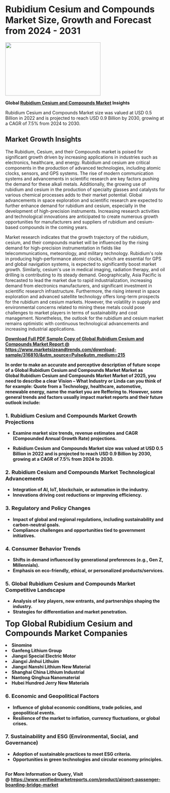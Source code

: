 <H1>Rubidium Cesium and Compounds Market Size, Growth and Forecast from 2024 - 2031</H1><img class="aligncenter size-medium wp-image-584254" src="https://thirdeyenews.in/wp-content/uploads/2024/09/Global-Market-Research-300x168.jpeg" alt="" width="300" height="168" /><p><strong>Global&nbsp;<a href="https://www.marketsizeandtrends.com/download-sample/316810/&amp;utm_source=Pulse&amp;utm_medium=215">Rubidium Cesium and Compounds Market</a> Insights</strong></p><p>Rubidium Cesium and Compounds Market size was valued at USD 0.5 Billion in 2022 and is projected to reach USD 0.9 Billion by 2030, growing at a CAGR of 7.5% from 2024 to 2030.</p><p><h2>Market Growth Insights</h2> <p>The Rubidium, Cesium, and their Compounds market is poised for significant growth driven by increasing applications in industries such as electronics, healthcare, and energy. Rubidium and cesium are critical components in the production of advanced technologies, including atomic clocks, sensors, and GPS systems. The rise of modern communication systems and advancements in scientific research are key factors pushing the demand for these alkali metals. Additionally, the growing use of rubidium and cesium in the production of specialty glasses and catalysts for various chemical processes adds to their market potential. Global advancements in space exploration and scientific research are expected to further enhance demand for rubidium and cesium, especially in the development of high-precision instruments. Increasing research activities and technological innovations are anticipated to create numerous growth opportunities for manufacturers and suppliers of rubidium and cesium-based compounds in the coming years.</p> <p><strong><a href="#"></a></strong></p> <p>Market research indicates that the growth trajectory of the rubidium, cesium, and their compounds market will be influenced by the rising demand for high-precision instrumentation in fields like telecommunications, meteorology, and military technology. Rubidium's role in producing high-performance atomic clocks, which are essential for GPS and global navigation systems, is expected to significantly boost market growth. Similarly, cesium's use in medical imaging, radiation therapy, and oil drilling is contributing to its steady demand. Geographically, Asia Pacific is forecasted to lead the market due to rapid industrialization, increasing demand from electronics manufacturers, and significant investment in scientific research infrastructure. Furthermore, the rising interest in space exploration and advanced satellite technology offers long-term prospects for the rubidium and cesium markets. However, the volatility in supply and environmental concerns related to mining these metals could pose challenges to market players in terms of sustainability and cost management. Nonetheless, the outlook for the rubidium and cesium market remains optimistic with continuous technological advancements and increasing industrial applications.</p> <p><strong><a href="#"></p><p><span class=""><strong>Download Full PDF Sample Copy of Global Rubidium Cesium and Compounds Market Report</strong> @ <a href="https://www.marketsizeandtrends.com/download-sample/316810/&amp;utm_source=Pulse&amp;utm_medium=215" target="_blank">https://www.marketsizeandtrends.com/download-sample/316810/&amp;utm_source=Pulse&amp;utm_medium=215</a></span></p><p>In order to make an accurate and perceptive description of future scope of a Global&nbsp;Rubidium Cesium and Compounds Market Market as Global&nbsp;Rubidium Cesium and Compounds Market Market of 2025, you need to describe a clear Vision &ndash; What Industry or Linda can you think of for example: Quote from a Technology, healthcare, automotive, renewable energy, name the market you are Reffering to. However, some general trends and factors usually impact market reports and their future outlook include:</p><h3>1.&nbsp;<strong>Rubidium Cesium and Compounds Market Growth Projections</strong></h3><ul><li>Examine market size trends, revenue estimates and CAGR (Compounded Annual Growth Rate) projections.</li><li><p>Rubidium Cesium and Compounds Market size was valued at USD 0.5 Billion in 2022 and is projected to reach USD 0.9 Billion by 2030, growing at a CAGR of 7.5% from 2024 to 2030.</p></li></ul><h3>2.&nbsp;<strong>Rubidium Cesium and Compounds Market Technological Advancements</strong></h3><ul><li>Integration of AI, IoT, blockchain, or automation in the industry.</li><li>Innovations driving cost reductions or improving efficiency.</li></ul><h3>3.&nbsp;<strong>Regulatory and Policy Changes</strong></h3><ul><li>Impact of global and regional regulations, including sustainability and carbon-neutral goals.</li><li>Compliance challenges and opportunities tied to government initiatives.</li></ul><h3>4.&nbsp;<strong>Consumer Behavior Trends</strong></h3><ul><li>Shifts in demand influenced by generational preferences (e.g., Gen Z, Millennials).</li><li>Emphasis on eco-friendly, ethical, or personalized products/services.</li></ul><h3>5.&nbsp;<strong>Global Rubidium Cesium and Compounds Market Competitive Landscape</strong></h3><ul><li>Analysis of key players, new entrants, and partnerships shaping the industry.</li><li>Strategies for differentiation and market penetration.</li></ul><p data-pm-slice="1 1 []"><span style="color: inherit; font-family: inherit; font-size: 25px;">Top Global Rubidium Cesium and Compounds Market Companies</span></p><div class="" data-test-id=""><p><li>Sinomine</li><li> Ganfeng Lithium Group</li><li> Jiangxi Special Electric Motor</li><li> Jiangxi Jinhui Lithuim</li><li> Jiangxi Nanshi Lithium New Material</li><li> Shanghai China Lithium Industrial</li><li> Nantong Qinghua Nanomaterial</li><li> Hubei Hundred Jerry New Materials</li></p></div><h3>6.&nbsp;<strong>Economic and Geopolitical Factors</strong></h3><ul><li>Influence of global economic conditions, trade policies, and geopolitical events.</li><li>Resilience of the market to inflation, currency fluctuations, or global crises.</li></ul><h3>7.&nbsp;<strong>Sustainability and ESG (Environmental, Social, and Governance)</strong></h3><ul><li>Adoption of sustainable practices to meet ESG criteria.</li><li>Opportunities in green technologies and circular economy principles.</li></ul><h2><strong style="font-size: 14px;">For More Information or Query, Visit @&nbsp;</strong><a style="background-color: #ffffff; font-size: 14px;" href="https://www.marketsizeandtrends.com/report/rubidium-cesium-and-compounds-market/" target="_blank">https://www.verifiedmarketreports.com/product/airport-passenger-boarding-bridge-market</a></h2>
